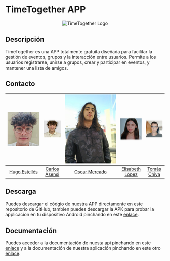 # TimeTogether APP

<p align="center">
  <img src="../api/imagenes/Logo.png" alt="TimeTogether Logo" />
</p>

## Descripción

TimeTogether es una APP totalmente gratuita diseñada para facilitar la gestión de eventos, grupos y la interacción entre usuarios. Permite a los usuarios registrarse, unirse a grupos, crear y participar en eventos, y mantener una lista de amigos.

## Contacto

| ![Hugo Estellés](./integrants/hugo.png) | ![Carlos Asensi](./integrants/carlos.jpg) | ![Oscar Mercado](./integrants/oscar.jpg) | ![Elisabeth López](./integrants/elisabeth.jpg) | ![Tomás Chiva](./integrants/tomas.jpg) |
|:---:|:---:|:---:|:---:|:---:|
| [Hugo Estellés](mailto:huesga@floridauniversitaria.es) | [Carlos Asensi](mailto:caaslo@floridauniversitaria.es) | [Oscar Mercado](mailto:osmeal@floridauniversitaria.es) | [Elisabeth López](mailto:ellope01@floridauniversitaria.es) | [Tomás Chiva](mailto:tochmo@floridauniversitaria.es) |

## Descarga

Puedes descargar el códgio de nuestra APP directamente en este repositorio de GitHub, tambien puedes descargar la APK para probar la applicacíon en tu dispositivo Android pinchando en este [enlace](link).

## Documentación

Puedes acceder a la documentación de nuesta api pinchando en este [enlace](../api/doc) y a la documentación de nuestra aplicación pinchando en este otro [enlace](./out).
